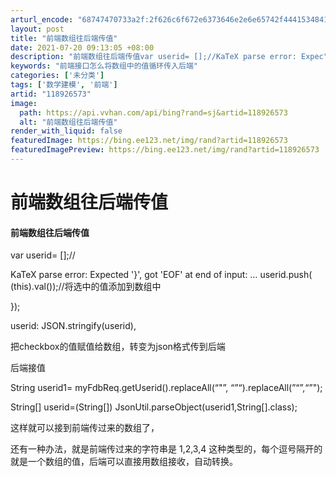 ```yaml
---
arturl_encode: "68747470733a2f:2f626c6f672e6373646e2e6e65742f44415348414348554e2f:61727469636c652f64657461696c732f313138393236353733"
layout: post
title: "前端数组往后端传值"
date: 2021-07-20 09:13:05 +08:00
description: "前端数组往后端传值var userid= [];//KaTeX parse error: Expec"
keywords: "前端接口怎么将数组中的值循环传入后端"
categories: ['未分类']
tags: ['数学建模', '前端']
artid: "118926573"
image:
  path: https://api.vvhan.com/api/bing?rand=sj&artid=118926573
  alt: "前端数组往后端传值"
render_with_liquid: false
featuredImage: https://bing.ee123.net/img/rand?artid=118926573
featuredImagePreview: https://bing.ee123.net/img/rand?artid=118926573
---
```


# 前端数组往后端传值

#### 前端数组往后端传值

  
var userid= [];//
  

KaTeX parse error: Expected '}', got 'EOF' at end of input: … userid.push(
(this).val());//将选中的值添加到数组中
  
});
  
userid: JSON.stringify(userid),
  
把checkbox的值赋值给数组，转变为json格式传到后端
  
后端接值
  
String userid1= myFdbReq.getUserid().replaceAll(“&quot;”, “”“).replaceAll(”“”,“”");
  
String[] userid=(String[]) JsonUtil.parseObject(userid1,String[].class);
  
这样就可以接到前端传过来的数组了，

还有一种办法，就是前端传过来的字符串是 1,2,3,4 这种类型的，每个逗号隔开的就是一个数组的值，后端可以直接用数组接收，自动转换。